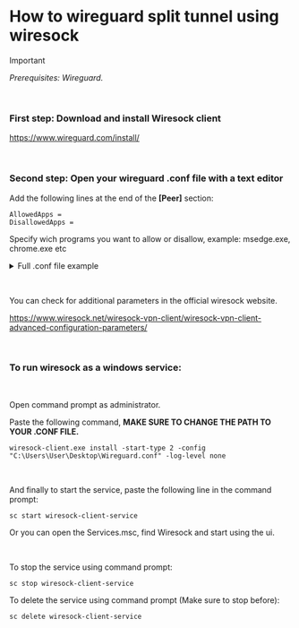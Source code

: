 # How to wireguard split tunnel using wiresock

> [!IMPORTANT]
> _Prerequisites: Wireguard._

&nbsp;

### First step: Download and install Wiresock client
https://www.wireguard.com/install/

&nbsp;

### Second step: Open your wireguard .conf file with a text editor
Add the following lines at the end of the **[Peer]** section:

```
AllowedApps = 
DisallowedApps = 
```
Specify wich programs you want to allow or disallow, example: msedge.exe, chrome.exe etc

<details>
<summary>Full .conf file example</summary>

```
[Interface]
PrivateKey = AAAAAAAAAAAAAAAAAAAAAAAAAAAAAAAAAAAAA=
Address = 10.8.0.2/24
DNS = 1.1.1.1, 1.0.0.1

[Peer]
PublicKey = AAAAAAAAAAAAAAAAAAAAAAAAAAAAAAAAAAAAA=
PresharedKey = AAAAAAAAAAAAAAAAAAAAAAAAAAAAAAAAAAAAA=
AllowedIPs = 0.0.0.0/0, ::/0
PersistentKeepalive = 0
Endpoint = YOU-WIREGUARD-IP:51820
AllowedApps = msedge.exe
DisallowedApps =
```
This will allow the tunnel to work only for Microsoft Edge, for example.
</details>

&nbsp;

You can check for additional parameters in the official wiresock website.

https://www.wiresock.net/wiresock-vpn-client/wiresock-vpn-client-advanced-configuration-parameters/

&nbsp;

### To run wiresock as a windows service:

&nbsp;

Open command prompt as administrator.

Paste the following command, **MAKE SURE TO CHANGE THE PATH TO YOUR .CONF FILE.**

```
wiresock-client.exe install -start-type 2 -config "C:\Users\User\Desktop\Wireguard.conf" -log-level none
```

&nbsp;

And finally to start the service, paste the following line in the command prompt:
```
sc start wiresock-client-service
```

Or you can open the Services.msc, find Wiresock and start using the ui.

&nbsp;

To stop the service using command prompt:
```
sc stop wiresock-client-service
```
To delete the service using command prompt (Make sure to stop before):
```
sc delete wiresock-client-service
```
